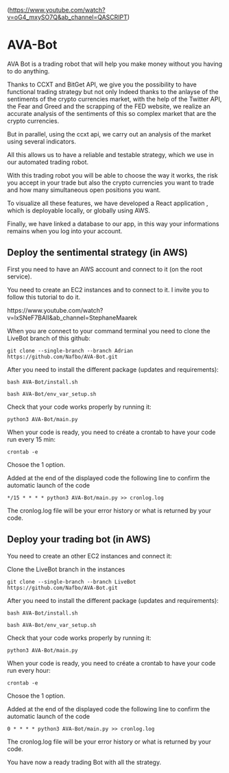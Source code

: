 (https://www.youtube.com/watch?v=oG4_mxySO7Q&ab_channel=QASCRIPT)
# AVA-Bot
<p>AVA Bot is a trading robot that will help you make money without you having to do anything.</p>
<p>Thanks to CCXT and BitGet API, we give you the possibility to have  functional trading strategy but not only Indeed thanks to the anlayse of the sentiments of the crypto currencies market, with the help of the Twitter API, the Fear and Greed and the scrapping of the FED website, we realize an accurate analysis of the sentiments of this so complex market that are the crypto currencies.</p> 
<p>But in parallel, using the ccxt api, we carry out an analysis of the market using several indicators.</p>
<p>All this allows us to have a reliable and testable strategy, which we use in our automated trading robot.</p>
<p>With this trading robot you will be able to choose the way it works, the risk you accept in your trade but also the crypto currencies you want to trade and how many simultaneous open positions you want.</p>
<p>To visualize all these features, we have developed a React application , which is deployable locally, or globally using AWS.</p>
<p>Finally, we have linked a database to our app, in this way your informations remains when you log into your account.</p>


## Deploy the sentimental strategy (in AWS)
<p>First you need to have an AWS account and connect to it (on the root service).</p>
<p>You need to create an EC2 instances and to connect to it. I invite you to follow this tutorial to do it.<p>
<p><link>https://www.youtube.com/watch?v=lxSNeF7BAII&ab_channel=StephaneMaarek</link></p>
<p>When you are connect to your command terminal you need to clone the LiveBot branch of this github:</p>
<pre><code>git clone --single-branch --branch Adrian https://github.com/Nafbo/AVA-Bot.git</code></pre>
<p>After you need to install the different package (updates and requirements):</p>
<pre><code>bash AVA-Bot/install.sh</code></pre>
<pre><code>bash AVA-Bot/env_var_setup.sh</code></pre>
<p>Check that your code works properly by running it:</p>
<pre><code>python3 AVA-Bot/main.py</code></pre>
<p>When your code is ready, you need to créate a crontab to have your code run every 15 min:</p>
<pre><code>crontab -e</code></pre>
<p>Chosoe the 1 option.</p> 
<p>Added at the end of the displayed code the following line to confirm the automatic launch of the code</p>
<pre><code>*/15 * * * * python3 AVA-Bot/main.py >> cronlog.log</code></pre>
<p>The cronlog.log file will be your error history or what is returned by your code.</p>


## Deploy your trading bot (in AWS)
<p>You need to create an other EC2 instances and connect it:</p>
<p>Clone the LiveBot branch in the instances</p>
<pre><code>git clone --single-branch --branch LiveBot https://github.com/Nafbo/AVA-Bot.git</code></pre>
<p>After you need to install the different package (updates and requirements):</p>
<pre><code>bash AVA-Bot/install.sh</code></pre>
<pre><code>bash AVA-Bot/env_var_setup.sh</code></pre>
<p>Check that your code works properly by running it:</p>
<pre><code>python3 AVA-Bot/main.py</code></pre>
<p>When your code is ready, you need to créate a crontab to have your code run every hour:</p>
<pre><code>crontab -e</code></pre>
<p>Chosoe the 1 option.</p> 
<p>Added at the end of the displayed code the following line to confirm the automatic launch of the code</p>
<pre><code>0 * * * * python3 AVA-Bot/main.py >> cronlog.log</code></pre>
<p>The cronlog.log file will be your error history or what is returned by your code.</p>
<p>You have now a ready trading Bot with all the strategy.</p>


